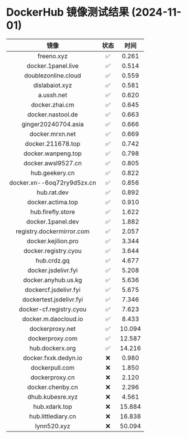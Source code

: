 # DockerHub 镜像测试结果 (2024-11-01)

|  镜像  |  状态  |  时间  |
| :----: | :----: | :----: |
| freeno.xyz | ✅ | 0.261 |
| docker.1panel.live | ✅ | 0.514 |
| doublezonline.cloud | ✅ | 0.559 |
| dislabaiot.xyz | ✅ | 0.581 |
| a.ussh.net | ✅ | 0.620 |
| docker.zhai.cm | ✅ | 0.645 |
| docker.nastool.de | ✅ | 0.663 |
| ginger20240704.asia | ✅ | 0.666 |
| docker.mrxn.net | ✅ | 0.669 |
| docker.211678.top | ✅ | 0.742 |
| docker.wanpeng.top | ✅ | 0.798 |
| docker.awsl9527.cn | ✅ | 0.805 |
| hub.geekery.cn | ✅ | 0.822 |
| docker.xn--6oq72ry9d5zx.cn | ✅ | 0.856 |
| hub.rat.dev | ✅ | 0.892 |
| docker.actima.top | ✅ | 0.910 |
| hub.firefly.store | ✅ | 1.622 |
| docker.1panel.dev | ✅ | 1.882 |
| registry.dockermirror.com | ✅ | 2.057 |
| docker.kejilion.pro | ✅ | 3.344 |
| docker.registry.cyou | ✅ | 3.644 |
| hub.crdz.gq | ✅ | 4.677 |
| docker.jsdelivr.fyi | ✅ | 5.208 |
| docker.anyhub.us.kg | ✅ | 5.636 |
| dockercf.jsdelivr.fyi | ✅ | 5.675 |
| dockertest.jsdelivr.fyi | ✅ | 7.346 |
| docker-cf.registry.cyou | ✅ | 7.623 |
| docker.m.daocloud.io | ✅ | 8.433 |
| dockerproxy.net | ✅ | 10.094 |
| dockerproxy.com | ✅ | 12.587 |
| hub.dockerx.org | ✅ | 14.216 |
| docker.fxxk.dedyn.io | ❌ | 0.980 |
| dockerpull.com | ❌ | 1.850 |
| dockerproxy.cn | ❌ | 2.120 |
| docker.chenby.cn | ❌ | 2.296 |
| dhub.kubesre.xyz | ❌ | 4.561 |
| hub.xdark.top | ❌ | 15.884 |
| hub.littlediary.cn | ❌ | 16.838 |
| lynn520.xyz | ❌ | 50.094 |
